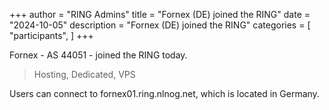 +++
author = "RING Admins"
title = "Fornex (DE) joined the RING"
date = "2024-10-05"
description = "Fornex (DE) joined the RING"
categories = [
    "participants",
]
+++

Fornex - AS 44051 - joined the RING today.

> Hosting, Dedicated, VPS

Users can connect to fornex01.ring.nlnog.net, which is located in Germany.

